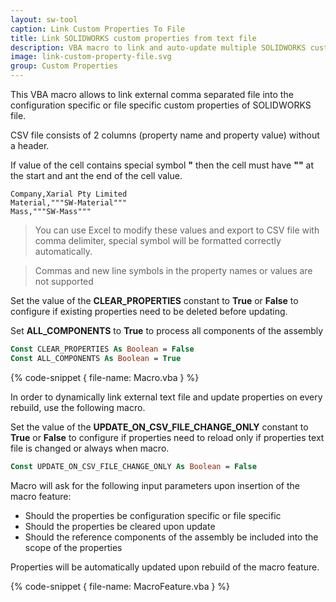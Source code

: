 ```yaml
---
layout: sw-tool
caption: Link Custom Properties To File
title: Link SOLIDWORKS custom properties from text file
description: VBA macro to link and auto-update multiple SOLIDWORKS custom properties from the external CSV/Text file into configuration or file
image: link-custom-property-file.svg
group: Custom Properties
---
```

This VBA macro allows to link external comma separated file into the configuration specific or file specific custom properties of SOLIDWORKS file.

CSV file consists of 2 columns (property name and property value) without a header.

If value of the cell contains special symbol **"** then the cell must have **""** at the start and ant the end of the cell value.

~~~
Company,Xarial Pty Limited
Material,"""SW-Material"""
Mass,"""SW-Mass"""
~~~

> You can use Excel to modify these values and export to CSV file with comma delimiter, special symbol will be formatted correctly automatically.

> Commas and new line symbols in the property names or values are not supported

Set the value of the **CLEAR_PROPERTIES** constant to **True** or **False** to configure if existing properties need to be deleted before updating.

Set **ALL_COMPONENTS** to **True** to process all components of the assembly

~~~ vb
Const CLEAR_PROPERTIES As Boolean = False
Const ALL_COMPONENTS As Boolean = True
~~~

{% code-snippet { file-name: Macro.vba } %}

In order to dynamically link external text file and update properties on every rebuild, use the following macro.

Set the value of the **UPDATE_ON_CSV_FILE_CHANGE_ONLY** constant to **True** or **False** to configure if properties need to reload only if properties text file is changed or always when macro.
 
~~~ vb
Const UPDATE_ON_CSV_FILE_CHANGE_ONLY As Boolean = False
~~~

Macro will ask for the following input parameters upon insertion of the macro feature:

* Should the properties be configuration specific or file specific
* Should the properties be cleared upon update
* Should the reference components of the assembly be included into the scope of the properties

Properties will be automatically updated upon rebuild of the macro feature.

{% code-snippet { file-name: MacroFeature.vba } %}
